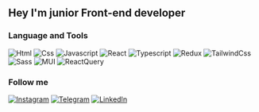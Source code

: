 ## Hey I'm junior Front-end developer

### Language and Tools

![Html](https://img.shields.io/badge/HTML-000000?style=for-the-badge&logo=html&logoColor=000000)
![Css](https://img.shields.io/badge/CSS-000000?style=for-the-badge&logo=css)
![Javascript](https://img.shields.io/badge/Javascript-000000?style=for-the-badge&logo=javascript)
![React](https://img.shields.io/badge/React-000000?style=for-the-badge&logo=react)
![Typescript](https://img.shields.io/badge/Typesript-000000?style=for-the-badge&logo=typescript)
![Redux](https://img.shields.io/badge/Redux-000000?style=for-the-badge&logo=redux)
![TailwindCss](https://img.shields.io/badge/TailwindCss-000000?style=for-the-badge&logo=tailwindcss)
![Sass](https://img.shields.io/badge/Sass-000000?style=for-the-badge&logo=sass)
![MUI](https://img.shields.io/badge/MUI-000000?style=for-the-badge&logo=mui)
![ReactQuery](https://img.shields.io/badge/ReactQuery-000000?style=for-the-badge&logo=reactquery)

### Follow me

[![Instagram](https://img.shields.io/badge/Instagram-000000?style=for-the-badge&logo=instagram&logoColor=AF10AE)](https://www.instagram.com/s.u.l.t.a.n.o.v_00/)
[![Telegram](https://img.shields.io/badge/Telegram-000000?style=for-the-badge&logo=telegram&logoColor=#29A9EA)](https://t.me/diyorbeksultanov)
[![LinkedIn](https://img.shields.io/badge/LinkedIn-000000?style=for-the-badge&logo=linkedin&logoColor=0077B7)](https://www.linkedin.com/in/diyorbek-sultanov-939742264/)
